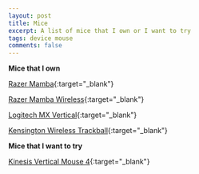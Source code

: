 ```yaml
---
layout: post
title: Mice
excerpt: A list of mice that I own or I want to try
tags: device mouse
comments: false
---
```


**Mice that I own**

[Razer Mamba](https://www.razer.com/gaming-mice/razer-mamba-elite/RZ01-02560100-R3U1){:target="_blank"}

[Razer Mamba Wireless](https://www.razer.com/gaming-mice/razer-mamba-wireless/RZ01-02710100-R3U1){:target="_blank"}

[Logitech MX Vertical](https://www.logitech.com/en-us/products/mice/mx-vertical-ergonomic-mouse.910-005447.html){:target="_blank"}

[Kensington Wireless Trackball](https://www.kensington.com/p/products/electronic-control-solutions/trackball-products/expert-mouse-wireless-trackball-1/){:target="_blank"}

**Mice that I want to try**

[Kinesis Vertical Mouse 4](https://kinesis-ergo.com/shop/verticalmouse-4-wireless/){:target="_blank"}

